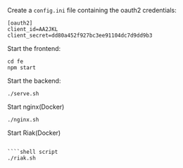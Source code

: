 Create a `config.ini` file containing the oauth2 credentials:

```
[oauth2]
client_id=AA2JKL
client_secret=dd80a452f927bc3ee91104dc7d9dd9b3
```

Start the frontend:

```shell script
cd fe
npm start
```

Start the backend:

```shell script
./serve.sh
```

Start nginx(Docker)

````shell script
./nginx.sh
````

Start Riak(Docker)

```shell script

````shell script
./riak.sh
````
```
